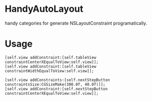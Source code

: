 HandyAutoLayout
===============

handy categories for generate NSLayoutConstraint programatically.

Usage
===============

    [self.view addConstraint:[self.tableView constraintCenterXEqualToView:self.view]];
    [self.view addConstraint:[self.tableView constraintWidthEqualToView:self.view]];
    
    [self.view addConstraints:[self.nextStepButton constraintsSize:CGSizeMake(300.0f, 40.0f)]];
    [self.view addConstraint:[self.nextStepButton constraintCenterXEqualToView:self.view]];
